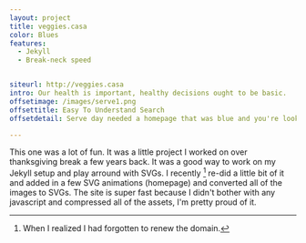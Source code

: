 ```yaml
---
layout: project
title: veggies.casa
color: Blues
features:
  - Jekyll
  - Break-neck speed


siteurl: http://veggies.casa
intro: Our health is important, healthy decisions ought to be basic.
offsetimage: /images/serve1.png
offsettitle: Easy To Understand Search
offsetdetail: Serve day needed a homepage that was blue and you're looking at that very blue homepage.

---
```


This one was a lot of fun. It was a little project I worked on over thanksgiving break a few years back. It was a good way to work on my Jekyll setup and play arround with SVGs. I recently [^veg-1]  re-did a little bit of it and added in a few SVG animations (homepage) and converted all of the images to SVGs. The site is super fast because I didn't bother with any javascript and compressed all of the assets, I'm pretty proud of it.


[^veg-1]: When I realized I had forgotten to renew the domain.